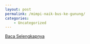 ```yaml
---
layout: post
permalink: /mimpi-naik-bus-ke-gunung/
categories:
    - Uncategorized
---
```


[Baca Selengkapnya](/09)